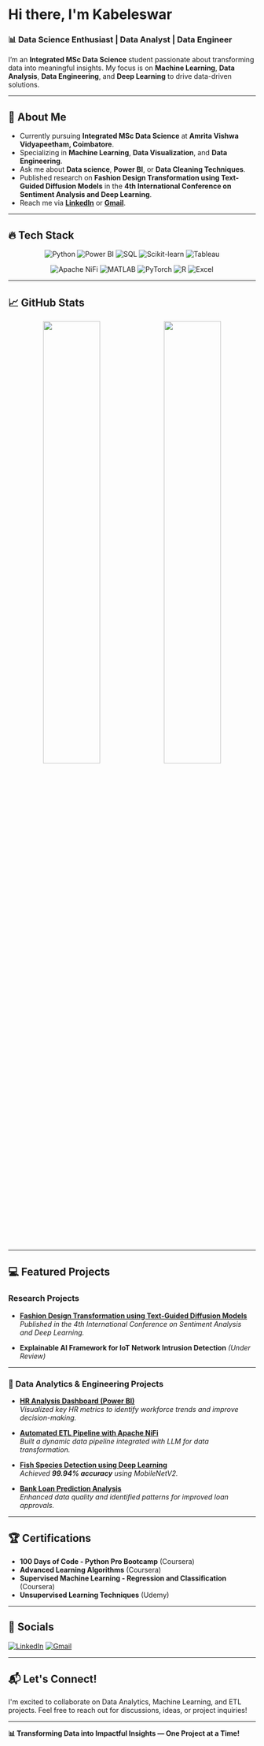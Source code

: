 # Hi there, I'm Kabeleswar 
### 📊 Data Science Enthusiast | Data Analyst | Data Engineer 

I’m an **Integrated MSc Data Science** student passionate about transforming data into meaningful insights. My focus is on **Machine Learning**, **Data Analysis**, **Data Engineering**, and **Deep Learning** to drive data-driven solutions.

---

## 🌟 About Me
- Currently pursuing **Integrated MSc Data Science** at **Amrita Vishwa Vidyapeetham, Coimbatore**.
-  Specializing in **Machine Learning**, **Data Visualization**, and **Data Engineering**.
-  Ask me about **Data science**, **Power BI**, or **Data Cleaning Techniques**.
-  Published research on **Fashion Design Transformation using Text-Guided Diffusion Models** in the **4th International Conference on Sentiment Analysis and Deep Learning**.
-  Reach me via [**LinkedIn**](https://www.linkedin.com/in/your-profile/) or [**Gmail**](mailto:your.email@gmail.com).

---

## 🔥 Tech Stack
<div align="center">

![Python](https://img.shields.io/badge/Python-3776AB?style=for-the-badge&logo=python&logoColor=white)
![Power BI](https://img.shields.io/badge/Power_BI-F2C811?style=for-the-badge&logo=powerbi&logoColor=black)
![SQL](https://img.shields.io/badge/SQL-4479A1?style=for-the-badge&logo=postgresql&logoColor=white)
![Scikit-learn](https://img.shields.io/badge/Scikit--learn-F7931E?style=for-the-badge&logo=scikit-learn&logoColor=white)
![Tableau](https://img.shields.io/badge/Tableau-E97627?style=for-the-badge&logo=tableau&logoColor=white)

![Apache NiFi](https://img.shields.io/badge/Apache%20NiFi-003545?style=for-the-badge&logo=apache&logoColor=white)
![MATLAB](https://img.shields.io/badge/MATLAB-0076A8?style=for-the-badge&logo=mathworks&logoColor=white)
![PyTorch](https://img.shields.io/badge/PyTorch-EE4C2C?style=for-the-badge&logo=pytorch&logoColor=white)
![R](https://img.shields.io/badge/R-276DC3?style=for-the-badge&logo=r&logoColor=white)
![Excel](https://img.shields.io/badge/Excel-217346?style=for-the-badge&logo=microsoft-excel&logoColor=white)

</div>

---


## 📈 GitHub Stats
<p align="center">
  <img width="48%" src="https://github-readme-stats.vercel.app/api?username=KB1629&show_icons=true&theme=dark" />
  <img width="48%" src="https://github-readme-streak-stats.herokuapp.com/?user=KB1629&theme=dark" />
</p>

---

## 💻 Featured Projects
###  **Research Projects**
-  **[Fashion Design Transformation using Text-Guided Diffusion Models](https://github.com/your-username/Fashion-Design-Transformation)**  
   *Published in the 4th International Conference on Sentiment Analysis and Deep Learning.*

- **Explainable AI Framework for IoT Network Intrusion Detection** *(Under Review)*  

---

### 🔧 **Data Analytics & Engineering Projects**
-  **[HR Analysis Dashboard (Power BI)](https://github.com/KB1629/HR-Analysis)**  
   *Visualized key HR metrics to identify workforce trends and improve decision-making.*

-  **[Automated ETL Pipeline with Apache NiFi](https://github.com/KB1629/ETL-Pipeline-NiFi)**  
   *Built a dynamic data pipeline integrated with LLM for data transformation.*

-  **[Fish Species Detection using Deep Learning](https://github.com/KB1629/Fish-Detection)**  
   *Achieved **99.94% accuracy** using MobileNetV2.*

-  **[Bank Loan Prediction Analysis]([https://github.com/KB1629/Bank-Loan-Analysis](https://github.com/KB1629/Data-analysis---project-))**  
   *Enhanced data quality and identified patterns for improved loan approvals.*

---

## 🏆 Certifications
- **100 Days of Code - Python Pro Bootcamp** (Coursera)  
- **Advanced Learning Algorithms** (Coursera)  
- **Supervised Machine Learning - Regression and Classification** (Coursera)  
- **Unsupervised Learning Techniques** (Udemy)  

---

## 🔗 Socials
[![LinkedIn](https://img.shields.io/badge/LinkedIn-0A66C2?style=for-the-badge&logo=linkedin&logoColor=white)](https://www.linkedin.com/in/your-profile/)
[![Gmail](https://img.shields.io/badge/Gmail-D14836?style=for-the-badge&logo=gmail&logoColor=white)](mailto:your.email@gmail.com)

---

## 📬 Let's Connect!
I'm excited to collaborate on Data Analytics, Machine Learning, and ETL projects. Feel free to reach out for discussions, ideas, or project inquiries!

---

**📊 Transforming Data into Impactful Insights — One Project at a Time!**
